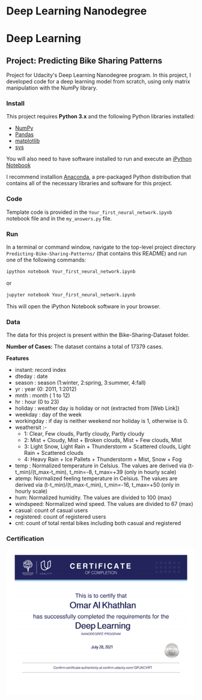 # Deep Learning Nanodegree
# Deep Learning
## Project: Predicting Bike Sharing Patterns

Project for Udacity's Deep Learning Nanodegree program. In this project, I developed code for a deep learning model from scratch, using only matrix manipulation with the NumPy library.

### Install

This project requires **Python 3.x** and the following Python libraries installed:

- [NumPy](http://www.numpy.org/)
- [Pandas](http://pandas.pydata.org)
- [matplotlib](http://matplotlib.org/)
- [sys](https://docs.python.org/3/library/sys.html)

You will also need to have software installed to run and execute an [iPython Notebook](http://ipython.org/notebook.html)

I recommend installion [Anaconda](https://www.continuum.io/downloads), a pre-packaged Python distribution that contains all of the necessary libraries and software for this project.

### Code

Template code is provided in the `Your_first_neural_network.ipynb` notebook file and in the `my_answers.py` file.

### Run

In a terminal or command window, navigate to the top-level project directory `Predicting-Bike-Sharing-Patterns/` (that contains this README) and run one of the following commands:

```bash
ipython notebook Your_first_neural_network.ipynb
```  
or
```bash
jupyter notebook Your_first_neural_network.ipynb
```

This will open the iPython Notebook software in your browser.

### Data
The data for this project is present within the Bike-Sharing-Dataset folder. 

**Number of Cases:** 
The dataset contains a total of 17379 cases.

**Features**

- instant: record index
- dteday : date
- season : season (1:winter, 2:spring, 3:summer, 4:fall)
- yr : year (0: 2011, 1:2012)
- mnth : month ( 1 to 12)
- hr : hour (0 to 23)
- holiday : weather day is holiday or not (extracted from [Web Link])
- weekday : day of the week
- workingday : if day is neither weekend nor holiday is 1, otherwise is 0.
- weathersit :-
  - 1: Clear, Few clouds, Partly cloudy, Partly cloudy
  - 2: Mist + Cloudy, Mist + Broken clouds, Mist + Few clouds, Mist
  - 3: Light Snow, Light Rain + Thunderstorm + Scattered clouds, Light Rain + Scattered clouds
  - 4: Heavy Rain + Ice Pallets + Thunderstorm + Mist, Snow + Fog
- temp : Normalized temperature in Celsius. The values are derived via (t-t_min)/(t_max-t_min), t_min=-8, t_max=+39 (only in hourly scale)
- atemp: Normalized feeling temperature in Celsius. The values are derived via (t-t_min)/(t_max-t_min), t_min=-16, t_max=+50 (only in hourly scale)
- hum: Normalized humidity. The values are divided to 100 (max)
- windspeed: Normalized wind speed. The values are divided to 67 (max)
- casual: count of casual users
- registered: count of registered users
- cnt: count of total rental bikes including both casual and registered 


### Certification
<p align="middle"><a href="https://github.com/Omar-Al-Khathlan/Predicting-Bike-Sharing-Patterns/blob/main/Certificate/Omar%20Al%20Khathlan%20-%20Udacity%20Certificate%20(Deep%20Learning).pdf"><img src="https://github.com/Omar-Al-Khathlan/Predicting-Bike-Sharing-Patterns/blob/main/Certificate/Omar%20Al%20Khathlan%20-%20Udacity%20Certificate%20(Deep%20Learning).png"/></a></p>
